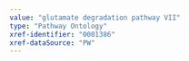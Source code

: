 ```yaml
---
value: "glutamate degradation pathway VII"
type: "Pathway Ontology"
xref-identifier: "0001386"
xref-dataSource: "PW"
---
```

